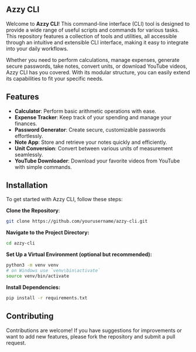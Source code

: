 ## Azzy CLI

Welcome to **Azzy CLI**! This command-line interface (CLI) tool is designed to provide a wide range of useful scripts and commands for various tasks. This repository features a collection of tools and utilities, all accessible through an intuitive and extensible CLI interface, making it easy to integrate into your daily workflows.

Whether you need to perform calculations, manage expenses, generate secure passwords, take notes, convert units, or download YouTube videos, Azzy CLI has you covered. With its modular structure, you can easily extend its capabilities to fit your specific needs.

## Features

- **Calculator**: Perform basic arithmetic operations with ease.
- **Expense Tracker**: Keep track of your spending and manage your finances.
- **Password Generator**: Create secure, customizable passwords effortlessly.
- **Note App**: Store and retrieve your notes quickly and efficiently.
- **Unit Conversion**: Convert between various units of measurement seamlessly.
- **YouTube Downloader**: Download your favorite videos from YouTube with simple commands.

## Installation

To get started with Azzy CLI, follow these steps:

**Clone the Repository**:
```bash
git clone https://github.com/yourusername/azzy-cli.git
```
**Navigate to the Project Directory:**
```bash
cd azzy-cli
```
**Set Up a Virtual Environment (optional but recommended):**
```bash
python3 -m venv venv
# on Windows use `venv\bin\activate`
source venv/bin/activate
```
**Install Dependencies:**
```bash
pip install -r requirements.txt
```

## Contributing
Contributions are welcome! If you have suggestions for improvements or want to add new features, please fork the repository and submit a pull request.
